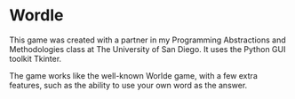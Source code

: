 # Wordle

This game was created with a partner in my Programming Abstractions and Methodologies class at The University of San Diego. It uses the Python GUI toolkit Tkinter. 

The game works like the well-known Worlde game, with a few extra features, such as the ability to use your own word as the answer.
